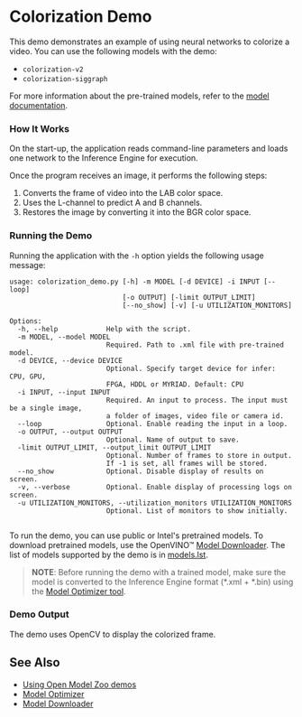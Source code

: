 # Colorization Demo

This demo demonstrates an example of using neural networks to colorize a video.
You can use the following models with the demo:

* `colorization-v2`
* `colorization-siggraph`

For more information about the pre-trained models, refer to the [model documentation](../../../models/public/index.md).

### How It Works

On the start-up, the application reads command-line parameters and loads one network to the Inference Engine for execution.

Once the program receives an image, it performs the following steps:

1. Converts the frame of video into the LAB color space.
2. Uses the L-channel to predict A and B channels.
3. Restores the image by converting it into the BGR color space.

### Running the Demo

Running the application with the `-h` option yields the following usage message:

```
usage: colorization_demo.py [-h] -m MODEL [-d DEVICE] -i INPUT [--loop]
                            [-o OUTPUT] [-limit OUTPUT_LIMIT]
                            [--no_show] [-v] [-u UTILIZATION_MONITORS]

Options:
  -h, --help            Help with the script.
  -m MODEL, --model MODEL
                        Required. Path to .xml file with pre-trained model.
  -d DEVICE, --device DEVICE
                        Optional. Specify target device for infer: CPU, GPU,
                        FPGA, HDDL or MYRIAD. Default: CPU
  -i INPUT, --input INPUT
                        Required. An input to process. The input must be a single image,
                        a folder of images, video file or camera id.
  --loop                Optional. Enable reading the input in a loop.
  -o OUTPUT, --output OUTPUT
                        Optional. Name of output to save.
  -limit OUTPUT_LIMIT, --output_limit OUTPUT_LIMIT
                        Optional. Number of frames to store in output.
                        If -1 is set, all frames will be stored.
  --no_show             Optional. Disable display of results on screen.
  -v, --verbose         Optional. Enable display of processing logs on screen.
  -u UTILIZATION_MONITORS, --utilization_monitors UTILIZATION_MONITORS
                        Optional. List of monitors to show initially.


```

To run the demo, you can use public or Intel's pretrained models. To download pretrained models, use the OpenVINO&trade; [Model Downloader](../../../tools/downloader/README.md). The list of models supported by the demo is in [models.lst](./models.lst).

> **NOTE**: Before running the demo with a trained model, make sure the model is converted to the Inference Engine format (\*.xml + \*.bin) using the [Model Optimizer tool](https://docs.openvinotoolkit.org/latest/_docs_MO_DG_Deep_Learning_Model_Optimizer_DevGuide.html).

### Demo Output

The demo uses OpenCV to display the colorized frame.

## See Also

* [Using Open Model Zoo demos](../../README.md)
* [Model Optimizer](https://docs.openvinotoolkit.org/latest/_docs_MO_DG_Deep_Learning_Model_Optimizer_DevGuide.html)
* [Model Downloader](../../../tools/downloader/README.md)
